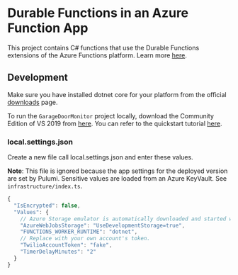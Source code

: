 # Durable Functions in an Azure Function App

This project contains C# functions that use the Durable Functions extensions of the Azure Functions platform. Learn more [here](https://docs.microsoft.com/en-us/azure/azure-functions/durable/durable-functions-overview).

## Development

Make sure you have installed dotnet core for your platform from the official [downloads](https://dotnet.microsoft.com/download) page.

To run the `GarageDoorMonitor` project locally, download the Community Edition of VS 2019 from [here](https://visualstudio.microsoft.com/downloads/). You can refer to the quickstart tutorial [here](https://docs.microsoft.com/en-us/azure/azure-functions/durable/durable-functions-create-first-csharp).

### local.settings.json

Create a new file call local.settings.json and enter these values.

**Note**: This file is ignored because the app settings for the deployed version are set by Pulumi. Sensitive values are loaded from an Azure KeyVault. See `infrastructure/index.ts`.

```js
{
  "IsEncrypted": false,
  "Values": {
    // Azure Storage emulator is automatically downloaded and started when you run this project from VS 2019.
    "AzureWebJobsStorage": "UseDevelopmentStorage=true",
    "FUNCTIONS_WORKER_RUNTIME": "dotnet",
    // Replace with your own account's token.
    "TwilioAccountToken": "fake",
    "TimerDelayMinutes": "2"
  }
}
```
